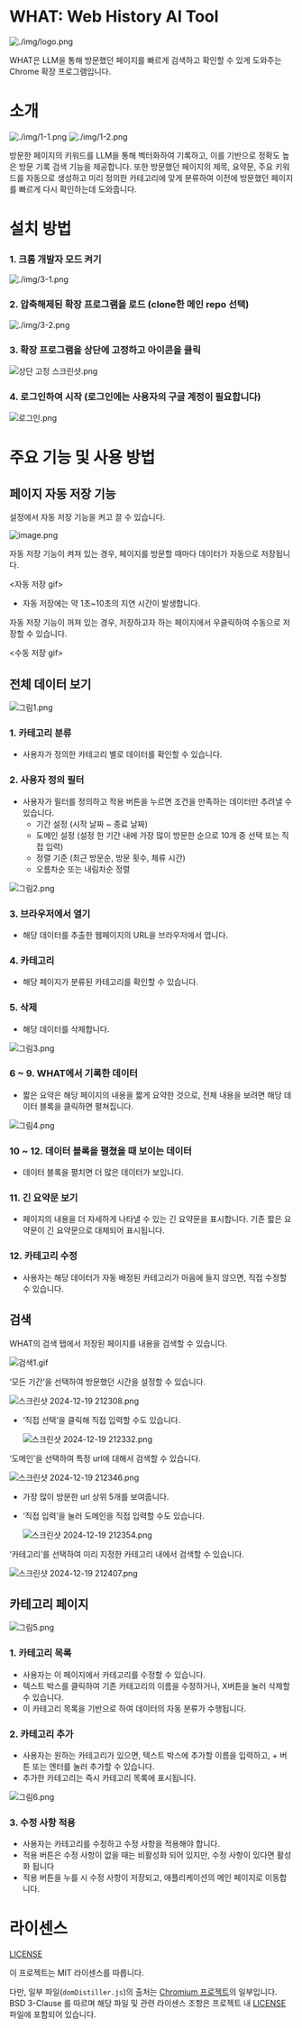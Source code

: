 # WHAT: Web History AI Tool

![./img/logo.png](./img/logo.png)

WHAT은 LLM을 통해 방문했던 페이지를 빠르게 검색하고 확인할 수 있게 도와주는 Chrome 확장 프로그램입니다. 

# 소개

![./img/1-1.png](./img/2-1.png)
![./img/1-2.png](./img/2-2.png)

방문한 페이지의 키워드를 LLM을 통해 벡터화하여 기록하고, 이를 기반으로 정확도 높은 방문 기록 검색 기능을 제공합니다. 또한 방문했던 페이지의 제목, 요약문, 주요 키워드를 자동으로 생성하고 미리 정의한 카테고리에 맞게 분류하여 이전에 방문했던 페이지를 빠르게 다시 확인하는데 도와줍니다.

# 설치 방법

### 1. 크롬 개발자 모드 켜기

![./img/3-1.png](./img/3-2.png)

### 2. 압축해제된 확장 프로그램을 로드 (clone한 메인 repo 선택)

![./img/3-2.png](./img/3-2.png)

### 3. 확장 프로그램을 상단에 고정하고 아이콘을 클릭

![상단 고정 스크린샷.png](https://prod-files-secure.s3.us-west-2.amazonaws.com/2b742df8-46ab-4276-a950-4cd1e4ed9f85/bfc79d29-8bff-439a-bfd1-720e4c5d6efe/%EC%83%81%EB%8B%A8_%EA%B3%A0%EC%A0%95_%EC%8A%A4%ED%81%AC%EB%A6%B0%EC%83%B7.png)

### 4. 로그인하여 시작 (로그인에는 사용자의 구글 계정이 필요합니다)

![로그인.png](https://prod-files-secure.s3.us-west-2.amazonaws.com/2b742df8-46ab-4276-a950-4cd1e4ed9f85/b95042c8-6157-4118-898d-cbcc2ffaab0c/%EB%A1%9C%EA%B7%B8%EC%9D%B8.png)

# 주요 기능 및 사용 방법

## 페이지 자동 저장 기능

설정에서 자동 저장 기능을 켜고 끌 수 있습니다.

![image.png](https://prod-files-secure.s3.us-west-2.amazonaws.com/2b742df8-46ab-4276-a950-4cd1e4ed9f85/982f04a5-13bf-4fb0-b885-b636c70b38a2/image.png)

자동 저장 기능이 켜져 있는 경우, 페이지를 방문할 때마다 데이터가 자동으로 저장됩니다.

<자동 저장 gif>

- 자동 저장에는 약 1초~10초의 지연 시간이 발생합니다.

자동 저장 기능이 꺼져 있는 경우, 저장하고자 하는 페이지에서 우클릭하여 수동으로 저장할 수 있습니다.

<수동 저장 gif>

## 전체 데이터 보기

![그림1.png](https://prod-files-secure.s3.us-west-2.amazonaws.com/2b742df8-46ab-4276-a950-4cd1e4ed9f85/9d3c9b74-7ba9-4dbc-9135-a6b8438b821f/%EA%B7%B8%EB%A6%BC1.png)

### 1. 카테고리 분류

- 사용자가 정의한 카테고리 별로 데이터를 확인할 수 있습니다.

### 2. 사용자 정의 필터

- 사용자가 필터를 정의하고 적용 버튼을 누르면 조건을 만족하는 데이터만 추려낼 수 있습니다.
    - 기간 설정 (시작 날짜 ~ 종료 날짜)
    - 도메인 설정 (설정 한 기간 내에 가장 많이 방문한 순으로 10개 중 선택 또는 직접 입력)
    - 정렬 기준 (최근 방문순, 방문 횟수, 체류 시간)
    - 오름차순 또는 내림차순 정렬

![그림2.png](https://prod-files-secure.s3.us-west-2.amazonaws.com/2b742df8-46ab-4276-a950-4cd1e4ed9f85/b9bdc9be-01f3-459a-aa51-36a17bd65c0f/%EA%B7%B8%EB%A6%BC2.png)

### 3. 브라우저에서 열기

- 해당 데이터를 추출한 웹페이지의 URL을 브라우저에서 엽니다.

### 4. 카테고리

- 해당 페이지가 분류된 카테고리를 확인할 수 있습니다.

### 5. 삭제

- 해당 데이터를 삭제합니다.

![그림3.png](https://prod-files-secure.s3.us-west-2.amazonaws.com/2b742df8-46ab-4276-a950-4cd1e4ed9f85/4928c874-be9a-449b-bce5-11b185364bf0/%EA%B7%B8%EB%A6%BC3.png)

### 6 ~ 9. WHAT에서 기록한 데이터

- 짧은 요약은 해당 페이지의 내용을 짧게 요약한 것으로, 전체 내용을 보려면 해당 데이터 블록을 클릭하면 펼쳐집니다.

![그림4.png](https://prod-files-secure.s3.us-west-2.amazonaws.com/2b742df8-46ab-4276-a950-4cd1e4ed9f85/f73d49b2-c5fa-4789-a9cf-da4b2eac085b/%EA%B7%B8%EB%A6%BC4.png)

### 10 ~ 12. 데이터 블록을 펼쳤을 때 보이는 데이터

- 데이터 블록을 펼치면 더 많은 데이터가 보입니다.

### 11. 긴 요약문 보기

- 페이지의 내용을 더 자세하게 나타낼 수 있는 긴 요약문을 표시합니다. 기존 짧은 요약문이 긴 요약문으로 대체되어 표시됩니다.

### 12. 카테고리 수정

- 사용자는 해당 데이터가 자동 배정된 카테고리가 마음에 들지 않으면, 직접 수정할 수 있습니다.

## 검색

WHAT의 검색 탭에서 저장된 페이지를 내용을 검색할 수 있습니다.

![검색1.gif](https://prod-files-secure.s3.us-west-2.amazonaws.com/2b742df8-46ab-4276-a950-4cd1e4ed9f85/043f2fbf-3273-443b-961a-14e2cfb2f46b/%EA%B2%80%EC%83%891.gif)

‘모든 기간’을 선택하여 방문했던 시간을 설정할 수 있습니다.

![스크린샷 2024-12-19 212308.png](https://prod-files-secure.s3.us-west-2.amazonaws.com/2b742df8-46ab-4276-a950-4cd1e4ed9f85/44f64b66-3cd2-4326-9cf3-6b229b2c9e71/%EC%8A%A4%ED%81%AC%EB%A6%B0%EC%83%B7_2024-12-19_212308.png)

- ‘직접 선택’을 클릭해 직접 입력할 수도 있습니다.
    
    ![스크린샷 2024-12-19 212332.png](https://prod-files-secure.s3.us-west-2.amazonaws.com/2b742df8-46ab-4276-a950-4cd1e4ed9f85/30615f04-b4c9-45a2-8bfb-d516c01d2de3/%EC%8A%A4%ED%81%AC%EB%A6%B0%EC%83%B7_2024-12-19_212332.png)
    

‘도메인’을 선택하여 특정 url에 대해서 검색할 수 있습니다.

![스크린샷 2024-12-19 212346.png](https://prod-files-secure.s3.us-west-2.amazonaws.com/2b742df8-46ab-4276-a950-4cd1e4ed9f85/2344418c-7f3c-4fa2-a1c9-5a3065ad6aa2/%EC%8A%A4%ED%81%AC%EB%A6%B0%EC%83%B7_2024-12-19_212346.png)

- 가장 많이 방문한 url 상위 5개를 보여줍니다.
- ‘직접 입력’을 눌러 도메인을 직접 입력할 수도 있습니다.
    
    ![스크린샷 2024-12-19 212354.png](https://prod-files-secure.s3.us-west-2.amazonaws.com/2b742df8-46ab-4276-a950-4cd1e4ed9f85/033ca87e-bc89-45e4-b113-bbbfbc6eb3e7/%EC%8A%A4%ED%81%AC%EB%A6%B0%EC%83%B7_2024-12-19_212354.png)
    

‘카테고리’를 선택하여 미리 지정한 카테고리 내에서 검색할 수 있습니다.

![스크린샷 2024-12-19 212407.png](https://prod-files-secure.s3.us-west-2.amazonaws.com/2b742df8-46ab-4276-a950-4cd1e4ed9f85/fb583887-d02f-4477-af01-c8c7fa247407/%EC%8A%A4%ED%81%AC%EB%A6%B0%EC%83%B7_2024-12-19_212407.png)

## 카테고리 페이지

![그림5.png](https://prod-files-secure.s3.us-west-2.amazonaws.com/2b742df8-46ab-4276-a950-4cd1e4ed9f85/26290fa4-a903-439c-8026-b08669cc52ae/%EA%B7%B8%EB%A6%BC5.png)

### 1. 카테고리 목록

- 사용자는 이 페이지에서 카테고리를 수정할 수 있습니다.
- 텍스트 박스를 클릭하여 기존 카테고리의 이름을 수정하거나, X버튼을 눌러 삭제할 수 있습니다.
- 이 카테고리 목록을 기반으로 하여 데이터의 자동 분류가 수행됩니다.

### 2. 카테고리 추가

- 사용자는 원하는 카테고리가 있으면, 텍스트 박스에 추가할 이름을 입력하고, + 버튼 또는 엔터를 눌러 추가할 수 있습니다.
- 추가한 카테고리는 즉시 카테고리 목록에 표시됩니다.

![그림6.png](https://prod-files-secure.s3.us-west-2.amazonaws.com/2b742df8-46ab-4276-a950-4cd1e4ed9f85/d0090989-20eb-468a-b934-ab6fcde2fd8a/%EA%B7%B8%EB%A6%BC6.png)

### 3. 수정 사항 적용

- 사용자는 카테고리를 수정하고 수정 사항을 적용해야 합니다.
- 적용 버튼은 수정 사항이 없을 때는 비활성화 되어 있지만, 수정 사항이 있다면 활성화 됩니다
- 적용 버튼을 누를 시 수정 사항이 저장되고, 애플리케이션의 메인 페이지로 이동합니다.

# 라이센스

[LICENSE](./LICENSE)

이 프로젝트는 MIT 라이센스를 따릅니다.

다만, 일부 파일(`domDistiller.js`)의 출처는 [Chromium 프로젝트](https://www.chromium.org/)의 일부입니다. BSD 3-Clause 를 따르며 해당 파일 및 관련 라이센스 조항은 프로젝트 내 [LICENSE](./LICENSE) 파일에 포함되어 있습니다.
